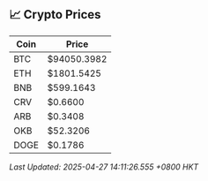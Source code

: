 ## 📈 Crypto Prices

| Coin | Price |
| ---- | ----- |
| BTC | $94050.3982 |
| ETH | $1801.5425 |
| BNB | $599.1643 |
| CRV | $0.6600 |
| ARB | $0.3408 |
| OKB | $52.3206 |
| DOGE | $0.1786 |

_Last Updated: 2025-04-27 14:11:26.555 +0800 HKT_